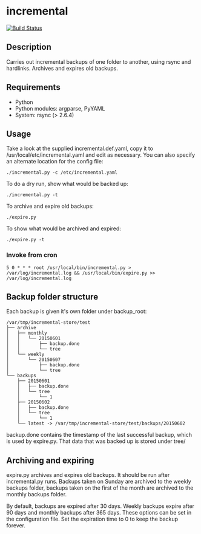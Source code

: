 incremental
===

[![Build Status](https://secure.travis-ci.org/spoofedpacket/incremental.png)](http://travis-ci.org/spoofedpacket/incremental)

## Description

Carries out incremental backups of one folder to another, using
rsync and hardlinks. Archives and expires old backups. 

## Requirements

* Python
* Python modules: argparse, PyYAML
* System: rsync (> 2.6.4)

## Usage
   
Take a look at the supplied incremental.def.yaml, copy it to
/usr/local/etc/incremental.yaml and edit as necessary. You can
also specify an alternate location for the config file:

    ./incremental.py -c /etc/incremental.yaml

To do a dry run, show what would be backed up:

    ./incremental.py -t

To archive and expire old backups:

    ./expire.py

To show what would be archived and expired:

    ./expire.py -t

### Invoke from cron
 
	5 0 * * * root /usr/local/bin/incremental.py > /var/log/incremental.log && /usr/local/bin/expire.py >> /var/log/incremental.log

## Backup folder structure

Each backup is given it's own folder under backup_root:

    /var/tmp/incremental-store/test
    ├── archive
    │   ├── monthly
    │   │   └── 20150601
    │   │       ├── backup.done
    │   │       └── tree
    │   └── weekly
    │       └── 20150607
    │           ├── backup.done
    │           └── tree
    └── backups
        ├── 20150601
        │   ├── backup.done
        │   └── tree
        │       └── 1
        ├── 20150602
        │   ├── backup.done
        │   └── tree
        │       └── 1
        └── latest -> /var/tmp/incremental-store/test/backups/20150602

backup.done contains the timestamp of the last successful backup, which is 
used by expire.py. That data that was backed up is stored under tree/
	
## Archiving and expiring

expire.py archives and expires old backups. It should be run after
incremental.py runs. Backups taken on Sunday are archived to the 
weekly backups folder, backups taken on the first of the month
are archived to the monthly backups folder.

By default, backups are expired after 30 days. Weekly backups expire
after 90 days and monthly backups after 365 days. These options can
be set in the configuration file. Set the expiration time to 0 to keep
the backup forever.

